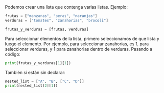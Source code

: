 
Podemos crear una lista que contenga varias listas. Ejemplo:

```python
frutas = ["manzanas", "peras", "naranjas"]
verduras = ["tomates", "zanahorias", "brocoli"]

frutas_y_verduras = [frutas, verduras]
```

Para seleccionar elementos de la lista, primero seleccionamos de que lista y luego el elemento. Por ejemplo, para seleccionar zanahorias, es 1, para seleccionar verduras, y 1 para zanahorias dentro de verduras. Pasando a código:

```python
print(frutas_y_verduras[1][1])
```


También si están sin declarar:

```python
nested_list = ["A", "B", ["C", "D"]]  
print(nested_list[2][1])
```
